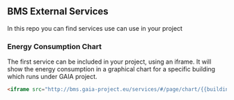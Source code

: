 ## BMS External Services

In this repo you can find services use can use in your project


### Energy Consumption Chart

The first service can be included in your project, using an iframe. It will show the energy consumption in a graphical chart for a specific building which runs under GAIA project.


```markdown
<iframe src="http://bms.gaia-project.eu/services/#/page/chart/{{building-id}}/{{SparkworksToken}}" width="1500" data-step="day|month|hour|5min" data-from="6/1/2016" data-to="8/1/2017" height="400" frameBorder="0"></iframe>
